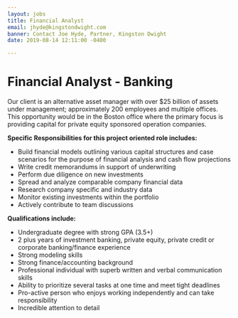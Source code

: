 ```yaml
---
layout: jobs
title: Financial Analyst
email: jhyde@kingstondwight.com
banner: Contact Joe Hyde, Partner, Kingston Dwight
date: 2019-08-14 12:11:00 -0400

---
```

# **Financial Analyst - Banking**

Our client is an alternative asset manager with over $25 billion of assets under management; approximately 200 employees and multiple offices. This opportunity would be in the Boston office where the primary focus is providing capital for private equity sponsored operation companies.

**Specific Responsibilities for this project oriented role includes:**

* Build financial models outlining various capital structures and case scenarios for the purpose of financial analysis and cash flow projections
* Write credit memorandums in support of underwriting
* Perform due diligence on new investments
* Spread and analyze comparable company financial data
* Research company specific and industry data
* Monitor existing investments within the portfolio
* Actively contribute to team discussions

**Qualifications include:**

* Undergraduate degree with strong GPA (3.5+)
* 2 plus years of investment banking, private equity, private credit or corporate banking/finance experience
* Strong modeling skills
* Strong finance/accounting background
* Professional individual with superb written and verbal communication skills
* Ability to prioritize several tasks at one time and meet tight deadlines
* Pro-active person who enjoys working independently and can take responsibility
* Incredible attention to detail